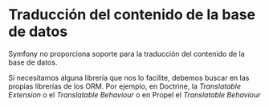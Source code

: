 Traducción del contenido de la base de datos
============================================

Symfony no proporciona soporte para la traducción del contenido de la base de datos. 

Si necesitamos alguna librería que nos lo facilite, debemos buscar en las propias librerías de los ORM. Por ejemplo, en Doctrine, la *Translatable Extension* o el *Translatable Behaviour* o en Propel el *Translatable Behaviour*
